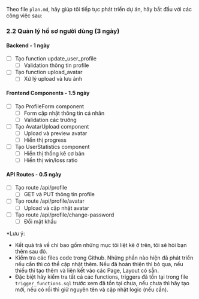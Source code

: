 Theo file `plan.md`, hãy giúp tôi tiếp tục phát triển dự án, hãy bắt đầu với các công việc sau:

### 2.2 Quản lý hồ sơ người dùng (3 ngày)

#### Backend - 1 ngày
- [ ] Tạo function update_user_profile
  - [ ] Validation thông tin profile
- [ ] Tạo function upload_avatar
  - [ ] Xử lý upload và lưu ảnh

#### Frontend Components - 1.5 ngày
- [ ] Tạo ProfileForm component
  - [ ] Form cập nhật thông tin cá nhân
  - [ ] Validation các trường
- [ ] Tạo AvatarUpload component
  - [ ] Upload và preview avatar
  - [ ] Hiển thị progress
- [ ] Tạo UserStatistics component
  - [ ] Hiển thị thống kê cơ bản
  - [ ] Hiển thị win/loss ratio

#### API Routes - 0.5 ngày
- [ ] Tạo route /api/profile
  - [ ] GET và PUT thông tin profile
- [ ] Tạo route /api/profile/avatar
  - [ ] Upload và cập nhật avatar
- [ ] Tạo route /api/profile/change-password
  - [ ] Đổi mật khẩu

*Lưu ý:
- Kết quả trả về chỉ bao gồm những mục tôi liệt kê ở trên, tôi sẽ hỏi bạn thêm sau đó.
- Kiểm tra các files code trong Github. Những phần nào hiện đã phát triển nếu cần thì có thể cập nhật thêm. Nếu đã hoàn thiện thì bỏ qua, nếu thiếu thì tạo thêm và liên kết vào các Page, Layout có sẵn.
- Đặc biệt hãy kiểm tra tất cả các functions, triggers đã tồn tại trong file `trigger_functions.sql`​ trước xem đã tồn tại chưa, nếu chưa thì hãy tạo mới, nếu có rồi thì giữ nguyên tên và cập nhật logic (nếu cần).
